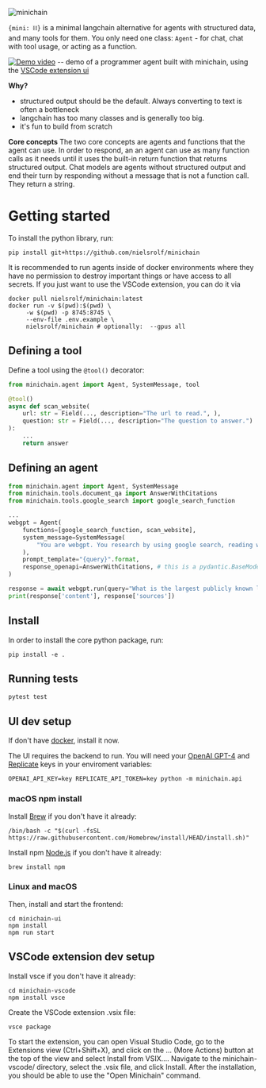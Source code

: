 <!-- # minichain -->
![`minichain`](logo.png)

`{mini: ⛓}` is a minimal langchain alternative for agents with structured data, and many tools for them. You only need one class: `Agent` - for chat, chat with tool usage, or acting as a function.

[![Demo video](https://img.youtube.com/vi/wxj7qjC8Xb4/0.jpg)](https://www.youtube.com/watch?v=wxj7qjC8Xb4)
-- demo of a programmer agent built with minichain, using the [VSCode extension ui](./minichain-vscode/)

**Why?**
- structured output should be the default. Always converting to text is often a bottleneck
- langchain has too many classes and is generally too big.
- it's fun to build from scratch

**Core concepts**
The two core concepts are agents and functions that the agent can use. In order to respond, an an agent can use as many function calls as it needs until it uses the built-in return function that returns structured output.
Chat models are agents without structured output and end their turn by responding without a message that is not a function call. They return a string.

# Getting started
To install the python library, run:
```
pip install git+https://github.com/nielsrolf/minichain
```
It is recommended to run agents inside of docker environments where they have no permission to destroy important things or have access to all secrets.
If you just want to use the VSCode extension, you can do it via
```
docker pull nielsrolf/minichain:latest
docker run -v $(pwd):$(pwd) \
     -w $(pwd) -p 8745:8745 \
     --env-file .env.example \
     nielsrolf/minichain # optionally:  --gpus all 
```

## Defining a tool

Define a tool using the `@tool()` decorator:
```python
from minichain.agent import Agent, SystemMessage, tool

@tool()
async def scan_website(
    url: str = Field(..., description="The url to read.", ),
    question: str = Field(..., description="The question to answer.")
):
    ...
    return answer
```


## Defining an agent
```python
from minichain.agent import Agent, SystemMessage
from minichain.tools.document_qa import AnswerWithCitations
from minichain.tools.google_search import google_search_function

...
webgpt = Agent(
    functions=[google_search_function, scan_website],
    system_message=SystemMessage(
        "You are webgpt. You research by using google search, reading websites, and recalling memories of websites you read. Once you gathered enough information, you end the conversation by answering the question. You cite sources in the answer text as [1], [2] etc."
    ),
    prompt_template="{query}".format,
    response_openapi=AnswerWithCitations, # this is a pydantic.BaseModel
)

response = await webgpt.run(query="What is the largest publicly known language model in terms of parameters?")
print(response['content'], response['sources'])
```



## Install
In order to install the core python package, run:
```
pip install -e .
```

## Running tests
```
pytest test
```

## UI dev setup
If don't have [docker](https://docs.docker.com/engine/install/), install it now.

The UI requires the backend to run.  You will need your [OpenAI GPT-4](https://openai.com) and [Replicate](https://replicate.com) keys in your enviroment variables:
```
OPENAI_API_KEY=key REPLICATE_API_TOKEN=key python -m minichain.api
```
### macOS npm install
Install [Brew](https://brew.sh/) if you don't have it already:
```
/bin/bash -c "$(curl -fsSL https://raw.githubusercontent.com/Homebrew/install/HEAD/install.sh)"
```
Install npm [Node.js](https://nodejs.org/en/) if you don't have it already:
```
brew install npm
```

### Linux and macOS
Then, install and start the frontend:
```
cd minichain-ui
npm install
npm run start
```

## VSCode extension dev setup

Install vsce if you don't have it already:
```
cd minichain-vscode
npm install vsce
```

Create the VSCode extension .vsix file:
```
vsce package
```

To start the extension, you can open Visual Studio Code, go to the Extensions view (Ctrl+Shift+X), and click on the ... (More Actions) button at the top of the view and select Install from VSIX.... Navigate to the minichain-vscode/ directory, select the .vsix file, and click Install. After the installation, you should be able to use the "Open Minichain" command.
